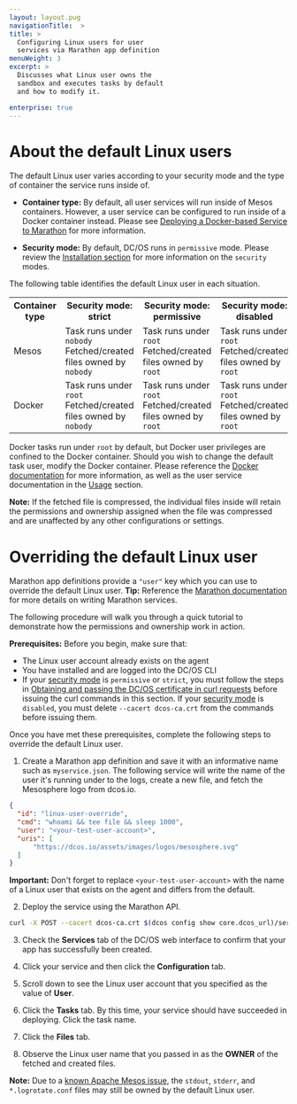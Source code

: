 ```yaml
---
layout: layout.pug
navigationTitle:  >
title: >
  Configuring Linux users for user
  services via Marathon app definition
menuWeight: 3
excerpt: >
  Discusses what Linux user owns the
  sandbox and executes tasks by default
  and how to modify it.

enterprise: true
---
```





# About the default Linux users

The default Linux user varies according to your security mode and the type of container the service runs inside of.

- **Container type:** By default, all user services will run inside of Mesos containers. However, a user service can be configured to run inside of a Docker container instead. Please see [Deploying a Docker-based Service to Marathon](/1.8/usage/managing-services/application-basics/creating-services/deploy-docker-app/) for more information.

- **Security mode:** By default, DC/OS runs in `permissive` mode. Please review the [Installation section](/1.8/administration/installing/ent/custom/configuration-parameters/#security) for more information on the `security` modes.

The following table identifies the default Linux user in each situation.

<table class="table">
  <tr>
    <th>
      Container type
    </th>
    <th>
      Security mode: strict
    </th>
    <th>
      Security mode: permissive
    </th>
    <th>
      Security mode: disabled
    </th>
  </tr>
  <tr>
    <td>
      Mesos
    </td>
    <td>
      Task runs under <code>nobody</code><br>
      Fetched/created files owned by <code>nobody</code>
    </td>
    <td>
      Task runs under <code>root</code><br>
      Fetched/created files owned by <code>root</code>
    </td>
    <td>
      Task runs under <code>root</code><br>
      Fetched/created files owned by <code>root</code>
    </td>
  </tr>
  <tr>
    <td>
      Docker
    </td>
    <td>
      Task runs under <code>root</code><br>
      Fetched/created files owned by <code>nobody</code>
    </td>
    <td>
      Task runs under <code>root</code><br>
      Fetched/created files owned by <code>root</code>
    </td>
    <td>
      Task runs under <code>root</code><br>
      Fetched/created files owned by <code>root</code>
    </td>
  </tr>
</table>

Docker tasks run under `root` by default, but Docker user privileges are confined to the Docker container. Should you wish to change the default task user, modify the Docker container. Please reference the [Docker documentation](https://docs.docker.com/engine/tutorials/dockerimages/) for more information, as well as the user service documentation in the [Usage](/1.8/usage/) section.

**Note:** If the fetched file is compressed, the individual files inside will retain the permissions and ownership assigned when the file was compressed and are unaffected by any other configurations or settings.


# Overriding the default Linux user

Marathon app definitions provide a `"user"` key which you can use to override the default Linux user. **Tip:** Reference the [Marathon documentation](https://mesosphere.github.io/marathon/docs/) for more details on writing Marathon services.

The following procedure will walk you through a quick tutorial to demonstrate how the permissions and ownership work in action.

**Prerequisites:** Before you begin, make sure that:

- The Linux user account already exists on the agent
- You have installed and are logged into the DC/OS CLI
- If your [security mode](/1.8/administration/installing/ent/custom/configuration-parameters/#security) is `permissive` or `strict`, you must follow the steps in [Obtaining and passing the DC/OS certificate in curl requests](/1.8/administration/tls-ssl/ent/get-cert/) before issuing the curl commands in this section. If your [security mode](/1.8/administration/installing/ent/custom/configuration-parameters/#security) is `disabled`, you must delete `--cacert dcos-ca.crt` from the commands before issuing them.

Once you have met these prerequisites, complete the following steps to override the default Linux user.

1. Create a Marathon app definition and save it with an informative name such as `myservice.json`. The following service will write the name of the user it's running under to the logs, create a new file, and fetch the Mesosphere logo from dcos.io.

  ```json
  {
    "id": "linux-user-override",
    "cmd": "whoami && tee file && sleep 1000",
    "user": "<your-test-user-account>",
    "uris": [
        "https://dcos.io/assets/images/logos/mesosphere.svg"
    ]
  }
  ```
  **Important:** Don't forget to replace `<your-test-user-account>` with the name of a Linux user that exists on the agent and differs from the default.

2. Deploy the service using the Marathon API.

  ```bash
curl -X POST --cacert dcos-ca.crt $(dcos config show core.dcos_url)/service/marathon/v2/apps -d @myservice.json -H "Content-type: application/json" -H "Authorization: token=$(dcos config show core.dcos_acs_token)"
  ```

3. Check the **Services** tab of the DC/OS web interface to confirm that your app has successfully been created.

4. Click your service and then click the **Configuration** tab.

5. Scroll down to see the Linux user account that you specified as the value of **User**.

6. Click the **Tasks** tab. By this time, your service should have succeeded in deploying. Click the task name.

7. Click the **Files** tab.

8. Observe the Linux user name that you passed in as the **OWNER** of the fetched and created files.

**Note:** Due to a [known Apache Mesos issue](https://issues.apache.org/jira/browse/MESOS-6027), the `stdout`, `stderr`, and `*.logrotate.conf` files may still be owned by the default Linux user.
